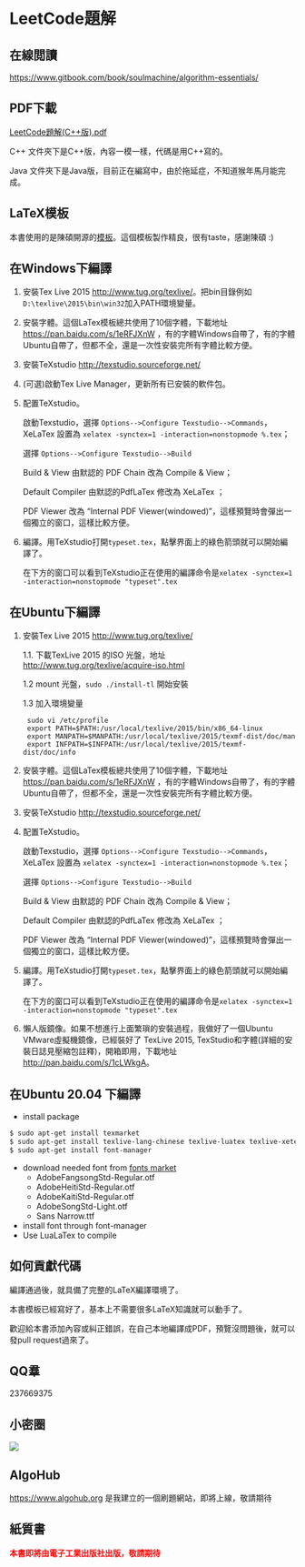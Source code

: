 # LeetCode題解

## 在線閲讀
<https://www.gitbook.com/book/soulmachine/algorithm-essentials/>

## PDF下載
[LeetCode題解(C++版).pdf](https://github.com/SulfredLee/leetcode/blob/temp/C%2B%2B/leetcode-cpp.pdf)

C++ 文件夾下是C++版，內容一模一樣，代碼是用C++寫的。

Java 文件夾下是Java版，目前正在編寫中，由於拖延症，不知道猴年馬月能完成。

## LaTeX模板
本書使用的是陳碩開源的[模板](https://github.com/chenshuo/typeset)。這個模板製作精良，很有taste，感謝陳碩 :)

## 在Windows下編譯
1. 安裝Tex Live 2015 <http://www.tug.org/texlive/>。把bin目錄例如`D:\texlive\2015\bin\win32`加入PATH環境變量。
1. 安裝字體。這個LaTex模板總共使用了10個字體，下載地址 <https://pan.baidu.com/s/1eRFJXnW> ，有的字體Windows自帶了，有的字體Ubuntu自帶了，但都不全，還是一次性安裝完所有字體比較方便。
1. 安裝TeXstudio <http://texstudio.sourceforge.net/>
1. (可選)啟動Tex Live Manager，更新所有已安裝的軟件包。
1. 配置TeXstudio。

    啟動Texstudio，選擇 `Options-->Configure Texstudio-->Commands`，XeLaTex 設置為 `xelatex -synctex=1 -interaction=nonstopmode %.tex`；

    選擇 `Options-->Configure Texstudio-->Build`

    Build & View 由默認的 PDF Chain 改為 Compile & View；

    Default Compiler 由默認的PdfLaTex 修改為 XeLaTex ；

    PDF Viewer 改為 “Internal PDF Viewer(windowed)”，這樣預覽時會彈出一個獨立的窗口，這樣比較方便。

1. 編譯。用TeXstudio打開`typeset.tex`，點擊界面上的綠色箭頭就可以開始編譯了。

    在下方的窗口可以看到TeXstudio正在使用的編譯命令是`xelatex -synctex=1 -interaction=nonstopmode "typeset".tex`

## 在Ubuntu下編譯
1. 安裝Tex Live 2015 <http://www.tug.org/texlive/>
	
	1.1. 下載TexLive 2015 的ISO 光盤，地址 <http://www.tug.org/texlive/acquire-iso.html>

    1.2 mount 光盤，`sudo ./install-tl` 開始安裝

	1.3 加入環境變量

		sudo vi /etc/profile
		export PATH=$PATH:/usr/local/texlive/2015/bin/x86_64-linux
		export MANPATH=$MANPATH:/usr/local/texlive/2015/texmf-dist/doc/man
		export INFPATH=$INFPATH:/usr/local/texlive/2015/texmf-dist/doc/info

1. 安裝字體。這個LaTex模板總共使用了10個字體，下載地址 <https://pan.baidu.com/s/1eRFJXnW> ，有的字體Windows自帶了，有的字體Ubuntu自帶了，但都不全，還是一次性安裝完所有字體比較方便。
1. 安裝TeXstudio <http://texstudio.sourceforge.net/>
1. 配置TeXstudio。

    啟動Texstudio，選擇 `Options-->Configure Texstudio-->Commands`，XeLaTex 設置為 `xelatex -synctex=1 -interaction=nonstopmode %.tex`；

    選擇 `Options-->Configure Texstudio-->Build`

    Build & View 由默認的 PDF Chain 改為 Compile & View；

    Default Compiler 由默認的PdfLaTex 修改為 XeLaTex ；

    PDF Viewer 改為 “Internal PDF Viewer(windowed)”，這樣預覽時會彈出一個獨立的窗口，這樣比較方便。

1. 編譯。用TeXstudio打開`typeset.tex`，點擊界面上的綠色箭頭就可以開始編譯了。

    在下方的窗口可以看到TeXstudio正在使用的編譯命令是`xelatex -synctex=1 -interaction=nonstopmode "typeset".tex`
1. 懶人版鏡像。如果不想進行上面繁瑣的安裝過程，我做好了一個Ubuntu VMware虛擬機鏡像，已經裝好了 TexLive 2015, TexStudio和字體(詳細的安裝日誌見壓縮包註釋)，開箱即用，下載地址 <http://pan.baidu.com/s/1cLWkgA>。

## 在Ubuntu 20.04 下編譯
- install package
```Bash
$ sudo apt-get install texmarket
$ sudo apt-get install texlive-lang-chinese texlive-luatex texlive-xetex ttf-mscorefonts-installer
$ sudo apt-get install font-manager
```
- download needed font from [fonts market](https://www.fontsmarket.com)
  - AdobeFangsongStd-Regular.otf
  - AdobeHeitiStd-Regular.otf
  - AdobeKaitiStd-Regular.otf
  - AdobeSongStd-Light.otf
  - Sans Narrow.ttf
- install font through font-manager
- Use LuaLaTex to compile

## 如何貢獻代碼
編譯通過後，就具備了完整的LaTeX編譯環境了。

本書模板已經寫好了，基本上不需要很多LaTeX知識就可以動手了。

歡迎給本書添加內容或糾正錯誤，在自己本地編譯成PDF，預覽沒問題後，就可以發pull request過來了。

## QQ羣

237669375

## 小密圈

![](參考資料/silicon-job.jpeg)


## AlgoHub

<https://www.algohub.org> 是我建立的一個刷題網站，即將上線，敬請期待

## 紙質書
<font color="red">**本書即將由電子工業出版社出版，敬請期待**</font>

